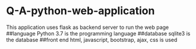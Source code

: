# Q-A-python-web-application
 This application uses flask as backend server to run the web page
##language
 Python 3.7 is the programming language
##database
 sqlite3 is the database
##front end
 html, javascript, bootstrap, ajax, css is used

